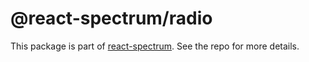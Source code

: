 # @react-spectrum/radio

This package is part of [react-spectrum](https://github.com/watheia/rsp-kit). See the repo for more details.
